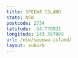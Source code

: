 ```yaml
---
title: SPEEWA ISLAND
state: NSW
postcode: 2734
latitude: -34.770931
longitude: 143.387009
url: /nsw/speewa-island/
layout: suburb
---
```

